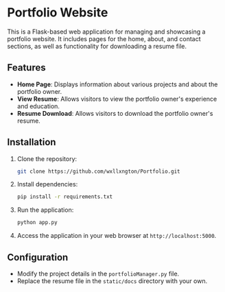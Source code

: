 # Portfolio Website

This is a Flask-based web application for managing and showcasing a portfolio website. It includes pages for the home, about, and contact sections, as well as functionality for downloading a resume file.

## Features

-   **Home Page**: Displays information about various projects and about the portfolio owner.
-   **View Resume**: Allows visitors to view the portfolio owner's experience and education.
-   **Resume Download**: Allows visitors to download the portfolio owner's resume.

## Installation

1. Clone the repository:

    ```bash
    git clone https://github.com/wxllxngton/Portfolio.git
    ```

2. Install dependencies:

    ```bash
    pip install -r requirements.txt
    ```

3. Run the application:

    ```bash
    python app.py
    ```

4. Access the application in your web browser at `http://localhost:5000`.

## Configuration

-   Modify the project details in the `portfolioManager.py` file.
-   Replace the resume file in the `static/docs` directory with your own.
